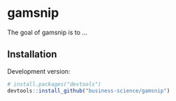 
<!-- README.md is generated from README.Rmd. Please edit that file -->

# gamsnip

<!-- badges: start -->
<!-- badges: end -->

The goal of gamsnip is to …

## Installation

Development version:

``` r
# install.packages("devtools")
devtools::install_github("business-science/gamsnip")
```
